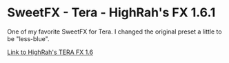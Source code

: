 # SweetFX - Tera - HighRah's FX 1.6.1

One of my favorite SweetFX for Tera. I changed the original preset a little to be "less-blue".

[Link to HighRah's TERA FX 1.6](https://sfx.thelazy.net/games/preset/1432/)
